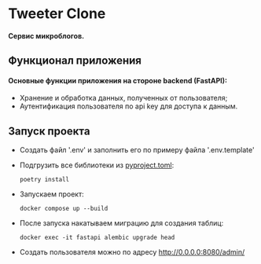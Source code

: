 # Tweeter Clone

#### Сервис микроблогов.

## Функционал приложения

#### Основные функции приложения на стороне backend (FastAPI):

* Хранение и обработка данных, полученных от пользователя;
* Аутентификация пользователя по api key для доступа к данным.


## Запуск проекта

* Создать файл '.env' и заполнить его по примеру файла '.env.template'
* Подгрузить все библиотеки из [pyproject.toml](pyproject.toml):

      poetry install

* Запускаем проект:

      docker compose up --build

* После запуска накатываем миграцию для создания таблиц:

      docker exec -it fastapi alembic upgrade head

* Создать пользователя можно по адресу http://0.0.0.0:8080/admin/
